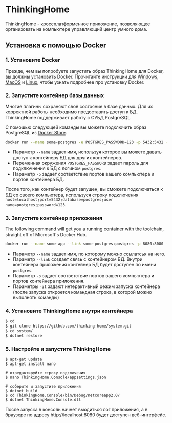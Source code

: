 # ThinkingHome

ThinkingHome - кроссплатформенное приложение, позволяющее организовать на компьютере управляющий центр умного дома.

## 

## Установка с помощью Docker

### 1. Установите Docker

Прежде, чем вы попробуете запустить образ ThinkingHome для Docker, вы должны установить Docker. Прочитайте инструкции для [Windows](http://www.docker.com/products/docker#/windows), [MacOS](http://www.docker.com/products/docker#/mac) и [Linux](http://www.docker.com/products/docker#/linux), чтобы узнать подробнее про установку Docker. 

### 2. Запустите контейнер базы данных

Многие плагины сохраняют своё состояние в базе данных. Для их корректной работы необходимо предоставить доступ к БД. ThinkingHome поддерживает работу с СУБД PostgreSQL. 

С помошью следующей команды вы можете подключить образ PostgreSQL из [Docker Store](https://store.docker.com/images/postgres).

```sh
docker run --name some-postgres -e POSTGRES_PASSWORD=123 -p 5432:5432 -d postgres
```  

- Параметр `--name` задает имя, используя которое вы можете давать доступ к контейнеру БД для других контейнеров.
- Переменная окружения `POSTGRES_PASSWORD` задает пароль для подключнения к БД с логином `postgres`.
- Параметр `-p` задает соответствие портов вашего компьютера и портов контейнера БД.

После того, как контейнер будет запущен, вы сможете подключаться к БД со своего компьютера, используся строку подключения `host=localhost;port=5432;database=postgres;user name=postgres;password=123`.

### 3. Запустите контейнер приложения

The following command will get you a running container with the toolchain, straight off of Microsoft's Docker Hub.

```sh
docker run --name some-app --link some-postgres:postgres -p 8080:8080 -it microsoft/dotnet:2.0-sdk
```

- Параметр `--name` задает имя, по которому можно ссылатсья на него.
- Параметр `--link` создает связь с контейнером БД. Внутри контейнера приложения контейнер БД будет доступен по имени `postgres`.
- Параметр `-p` задает соответствие портов вашего компьютера и портов контейнера приложения.
- Параметры `-it` задают интерактивный режим запуска контейнера (после запуска откроется командная строка, в которой можно выполнять команды)

### 4. Установите ThinkingHome внутри контейнера

```sh
$ cd
$ git clone https://github.com/thinking-home/system.git
$ cd system/
$ dotnet restore
```

### 5. Настройте и запустите ThinkingHome

```
$ apt-get update
$ apt-get install nano

# отредактируйте строку подключения
$ nano ThinkingHome.Console/appsettings.json

# соберите и запустите приложения
$ dotnet build
$ cd ThinkingHome.Console/bin/Debug/netcoreapp2.0/
$ dotnet ThinkingHome.Console.dll
```

После запуска в консоль начнет выодиться лог приложения, а в браузере по адресу http://localhost:8080 будет доступен веб-интерфейс.